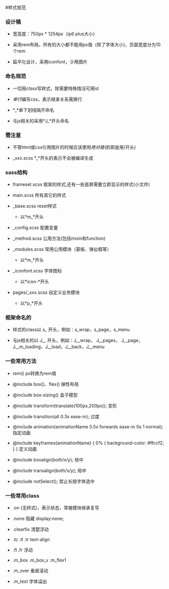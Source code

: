 #样式规范

### 设计稿

* 宽高度：750px * 1254px（ip6 plus大小）

* 采用rem布局，所有的大小都不能用px值（除了字体大小)，页面宽度分为10个rem

* 扁平化设计，采用iconfont，少用图片

### 命名规范

* 一切用*class*写样式，除需要特殊情况可用id

* *单行*编写css，表示继承关系需换行

* *_*单下划线隔开命名

* 与js相关的采用*J_*开头命名

### 需注意

* 不管html或css引用图片的时候应该使用*绝对路径*(即是用/开头)

* \_xxx.scss   *_*开头的表示不会被编译生成


### sass结构

* frameset.scss 框架的样式,还有一些首屏需要立即显示的样式(小文件)

* main.scss 所有其它的样式

* _base.scss reset样式
    - 以*m_*开头

* _config.scss 配置变量

* _method.scss 公用方法(包括mixin和function)

* _modules.scss 常用公用模块（蒙板、弹出框等）
    - 以*m_*开头

* _iconfont.scss 字体图标
    - 以*icon-*开头

* pages/_xxx.scss 自定义业务模块
    - 以*p_*开头

### 框架命名的

* 样式的class以 *s_* 开头，例如：s\_wrap，s\_page，s\_menu

* 与js相关的以 *J__* 开头，例如：J\_\_wrap， J\_\_pages， J\_\_page， J\_\_m\_loading，J\_\_load，J\_\_back，J\_\_menu


### 一些常用方法

* rem() px转换为rem值

* @include box()、flex() 弹性布局

* @include box-sizing() 盒子模型

* @include transform(translate(100px,200px)); 变形

* @include transition(all 0.3s ease-in); 过度

* @include animation(animationName 0.5s forwards ease-in 0s 1 normal); 指定动画

* @include keyframes(animationName) { 0% { background-color: #ffccf2; } } 定义动画

* @include boxalign(both/x/y); 局中
* @include transalign(both/x/y); 局中

* @include notSelect(); 禁止长按字体选中

### 一些常用class

* .on (无样式)，表示状态，常被模块继承复写

* .none 隐藏 display:none;

* .clearfix 清楚浮动

* .tc .tl .tr text-align

* .fl .fr 浮动

* .m\_box .m\_box\_v .m\_flex1

* .m_over 垂直滚动

* .m_text 字体溢出
